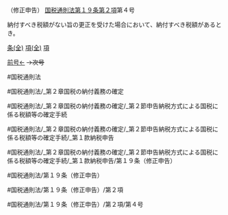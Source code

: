 （修正申告）
[国税通則法第１９条第２項](国税通則法＿＿＿＿＿第１９条第２項)第４号

納付すべき税額がない旨の更正を受けた場合において、納付すべき税額があるとき。

[条(全)](国税通則法＿＿＿＿＿第１９条_.md)    [項(全)](国税通則法＿＿＿＿＿第１９条第２項_.md)    [項](国税通則法＿＿＿＿＿第１９条第２項.md)

[前号←](国税通則法＿＿＿＿＿第１９条第２項第３号.md)  ~~→次号~~

#国税通則法

#国税通則法/_第２章国税の納付義務の確定

#国税通則法/_第２章国税の納付義務の確定/_第２節申告納税方式による国税に係る税額等の確定手続

#国税通則法/_第２章国税の納付義務の確定/_第２節申告納税方式による国税に係る税額等の確定手続/_第１款納税申告

#国税通則法/_第２章国税の納付義務の確定/_第２節申告納税方式による国税に係る税額等の確定手続/_第１款納税申告/第１９条（修正申告）

#国税通則法/第１９条（修正申告）

#国税通則法/第１９条（修正申告）/第２項

#国税通則法/第１９条（修正申告）/第２項/第４号

